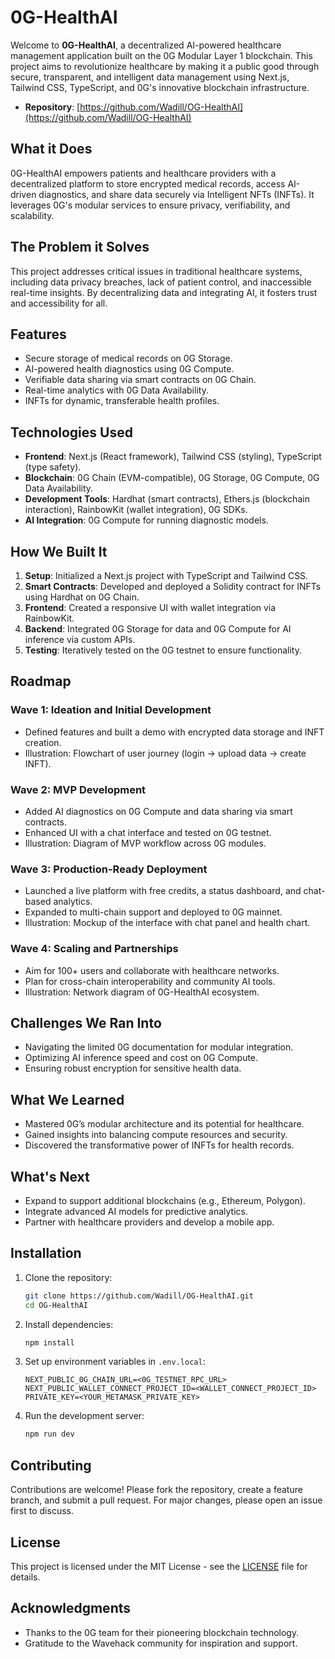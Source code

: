 # 0G-HealthAI

Welcome to **0G-HealthAI**, a decentralized AI-powered healthcare management application built on the 0G Modular Layer 1 blockchain. This project aims to revolutionize healthcare by making it a public good through secure, transparent, and intelligent data management using Next.js, Tailwind CSS, TypeScript, and 0G's innovative blockchain infrastructure.

- **Repository**: [https://github.com/Wadill/OG-HealthAI](https://github.com/Wadill/OG-HealthAI)

## What it Does
0G-HealthAI empowers patients and healthcare providers with a decentralized platform to store encrypted medical records, access AI-driven diagnostics, and share data securely via Intelligent NFTs (INFTs). It leverages 0G's modular services to ensure privacy, verifiability, and scalability.

## The Problem it Solves
This project addresses critical issues in traditional healthcare systems, including data privacy breaches, lack of patient control, and inaccessible real-time insights. By decentralizing data and integrating AI, it fosters trust and accessibility for all.

## Features
- Secure storage of medical records on 0G Storage.
- AI-powered health diagnostics using 0G Compute.
- Verifiable data sharing via smart contracts on 0G Chain.
- Real-time analytics with 0G Data Availability.
- INFTs for dynamic, transferable health profiles.

## Technologies Used
- **Frontend**: Next.js (React framework), Tailwind CSS (styling), TypeScript (type safety).
- **Blockchain**: 0G Chain (EVM-compatible), 0G Storage, 0G Compute, 0G Data Availability.
- **Development Tools**: Hardhat (smart contracts), Ethers.js (blockchain interaction), RainbowKit (wallet integration), 0G SDKs.
- **AI Integration**: 0G Compute for running diagnostic models.

## How We Built It
1. **Setup**: Initialized a Next.js project with TypeScript and Tailwind CSS.
2. **Smart Contracts**: Developed and deployed a Solidity contract for INFTs using Hardhat on 0G Chain.
3. **Frontend**: Created a responsive UI with wallet integration via RainbowKit.
4. **Backend**: Integrated 0G Storage for data and 0G Compute for AI inference via custom APIs.
5. **Testing**: Iteratively tested on the 0G testnet to ensure functionality.

## Roadmap
### Wave 1: Ideation and Initial Development
- Defined features and built a demo with encrypted data storage and INFT creation.
- Illustration: Flowchart of user journey (login → upload data → create INFT).

### Wave 2: MVP Development
- Added AI diagnostics on 0G Compute and data sharing via smart contracts.
- Enhanced UI with a chat interface and tested on 0G testnet.
- Illustration: Diagram of MVP workflow across 0G modules.

### Wave 3: Production-Ready Deployment
- Launched a live platform with free credits, a status dashboard, and chat-based analytics.
- Expanded to multi-chain support and deployed to 0G mainnet.
- Illustration: Mockup of the interface with chat panel and health chart.

### Wave 4: Scaling and Partnerships
- Aim for 100+ users and collaborate with healthcare networks.
- Plan for cross-chain interoperability and community AI tools.
- Illustration: Network diagram of 0G-HealthAI ecosystem.

## Challenges We Ran Into
- Navigating the limited 0G documentation for modular integration.
- Optimizing AI inference speed and cost on 0G Compute.
- Ensuring robust encryption for sensitive health data.

## What We Learned
- Mastered 0G’s modular architecture and its potential for healthcare.
- Gained insights into balancing compute resources and security.
- Discovered the transformative power of INFTs for health records.

## What's Next
- Expand to support additional blockchains (e.g., Ethereum, Polygon).
- Integrate advanced AI models for predictive analytics.
- Partner with healthcare providers and develop a mobile app.

## Installation
1. Clone the repository:
   ```bash
   git clone https://github.com/Wadill/OG-HealthAI.git
   cd OG-HealthAI
   ```
2. Install dependencies:
   ```bash
   npm install
   ```
3. Set up environment variables in `.env.local`:
   ```
   NEXT_PUBLIC_0G_CHAIN_URL=<0G_TESTNET_RPC_URL>
   NEXT_PUBLIC_WALLET_CONNECT_PROJECT_ID=<WALLET_CONNECT_PROJECT_ID>
   PRIVATE_KEY=<YOUR_METAMASK_PRIVATE_KEY>
   ```
4. Run the development server:
   ```bash
   npm run dev
   ```

## Contributing
Contributions are welcome! Please fork the repository, create a feature branch, and submit a pull request. For major changes, please open an issue first to discuss.

## License
This project is licensed under the MIT License - see the [LICENSE](LICENSE) file for details.

## Acknowledgments
- Thanks to the 0G team for their pioneering blockchain technology.
- Gratitude to the Wavehack community for inspiration and support.